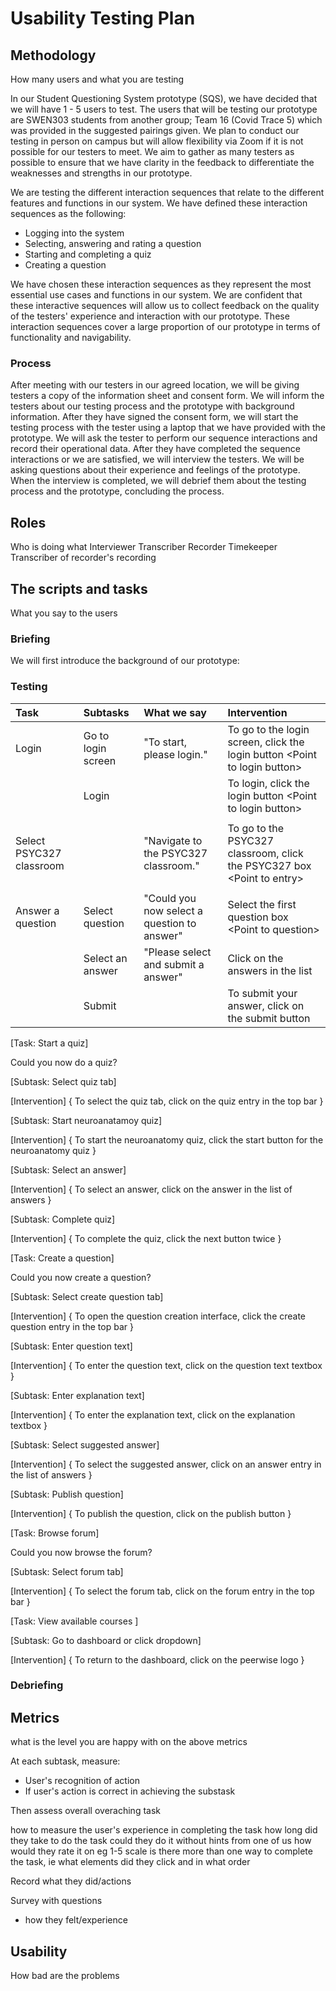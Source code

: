 # Usability Testing Plan

## Methodology
How many users and what you are testing

In our Student Questioning System prototype (SQS), we have decided that we will have 1 - 5 users to test. The users that will be testing our prototype are SWEN303 students from another group; Team 16 (Covid Trace 5) which was provided in the suggested pairings given. We plan to conduct our testing in person on campus but will allow flexibility via Zoom if it is not possible for our testers to meet. We aim to gather as many testers as possible to ensure that we have clarity in the feedback to differentiate the weaknesses and strengths in our prototype.   

We are testing the different interaction sequences that relate to the different features and functions in our system. We have defined these interaction sequences as the following:

- Logging into the system
- Selecting, answering and rating a question
- Starting and completing a quiz
- Creating a question

We have chosen these interaction sequences as they represent the most essential use cases and functions in our system. We are confident that these interactive sequences will allow us to collect feedback on the quality of the testers' experience and interaction with our prototype. These interaction sequences cover a large proportion of our prototype in terms of functionality and navigability.

### Process
After meeting with our testers in our agreed location, we will be giving testers a copy of the information sheet and consent form. We will inform the testers about our testing process and the prototype with background information. After they have signed the consent form, we will start the testing process with the tester using a laptop that we have provided with the prototype. We will ask the tester to perform our sequence interactions and record their operational data. After they have completed the sequence interactions or we are satisfied, we will interview the testers. We will be asking questions about their experience and feelings of the prototype. When the interview is completed, we will debrief them about the testing process and the prototype, concluding the process.

## Roles
Who is doing what
Interviewer
Transcriber
Recorder
Timekeeper
Transcriber of recorder's recording

## The scripts and tasks
What you say to the users

### Briefing

We will first introduce the background of our prototype:


### Testing

| Task                     | Subtasks           | What we say                                 | Intervention                                                               |
|:-------------------------|:-------------------|:--------------------------------------------|:---------------------------------------------------------------------------|
| Login                    | Go to login screen | "To start, please login."                   | To go to the login screen, click the login button <Point to login button\> |
|                          | Login              |                                             | To login, click the login button <Point to login button\>                  |
|                          |                    |                                             |                                                                            |
| Select PSYC327 classroom |                    | "Navigate to the PSYC327 classroom."        | To go to the PSYC327 classroom, click the PSYC327 box <Point to entry\>    |
|                          |                    |                                             |                                                                            |
| Answer a question        | Select question    | "Could you now select a question to answer" | Select the first question box <Point to question\>                         |
|                          | Select an answer   | "Please select and submit a answer"         | Click on the answers in the list <Point to an answer>                      |
|                          | Submit             |                                             | To submit your answer, click on the submit button <Point to submit button> |





[Task: Start a quiz]

Could you now do a quiz?

[Subtask: Select quiz tab]

[Intervention] { To select the quiz tab, click on the quiz entry in the top bar <Point to quiz entry> }

[Subtask: Start neuroanatamoy quiz]

[Intervention] { To start the neuroanatomy quiz, click the start button for the neuroanatomy quiz <Point to start button> }

[Subtask: Select an answer]

[Intervention] { To select an answer, click on the answer in the list of answers <Point to an entry> }

[Subtask: Complete quiz]
 
[Intervention] { To complete the quiz, click the next button twice <Point to next button> }

[Task: Create a question]

Could you now create a question?

[Subtask: Select create question tab] 

[Intervention] { To open the question creation interface, click the create question entry in the top bar <Point to entry> }

[Subtask: Enter question text]

[Intervention] { To enter the question text, click on the question text textbox <Point to textbox> }

[Subtask:  Enter explanation text]

[Intervention] { To enter the explanation text, click on the explanation textbox <Point to textbox> }

[Subtask: Select suggested answer]

[Intervention] { To select the suggested answer, click on an answer entry in the list of answers <Point to entry> }

[Subtask: Publish question]

[Intervention] { To publish the question, click on the publish button <Point to publish button> }

[Task: Browse forum]

Could you now browse the forum?

[Subtask: Select forum tab]

[Intervention] { To select the forum tab, click on the forum entry in the top bar <Point to forum entry> }

[Task: View available courses ]

[Subtask: Go to dashboard or click dropdown]

[Intervention] { To return to the dashboard, click on the peerwise logo <Point to logo> }


### Debriefing


## Metrics
what is the level you are happy with on the above metrics

At each subtask, measure:

- User's recognition of action
- If user's action is correct in achieving the substask

Then assess overall overaching task


how to measure the user's experience in completing the task
how long did they take to do the task
could they do it without hints from one of us
how would they rate it on eg 1-5 scale
is there more than one way to complete the task, ie what elements did they click and in what order

Record what they did/actions

Survey with questions 
- how they felt/experience

## Usability
How bad are the problems
